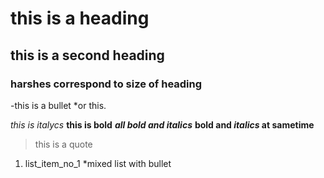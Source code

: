# this is a heading
## this  is a second heading
### harshes correspond to size of heading 

-this is a bullet
*or this.

*this is italycs*
**this is bold**
***all bold and italics***
**bold and *italics* at sametime**

> this is a quote

1. list_item_no_1
    *mixed list with bullet




